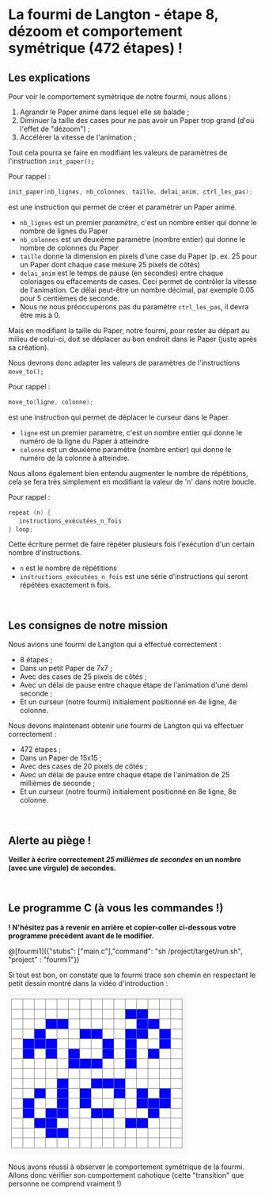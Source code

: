 # La fourmi de Langton - étape 8, dézoom et comportement symétrique (472 étapes) !

## Les explications

Pour voir le comportement symétrique de notre fourmi, nous allons :
1) Agrandir le Paper animé dans lequel elle se balade ;
1) Diminuer la taille des cases pour ne pas avoir un Paper trop grand (d'où l'effet de "dézoom") ;
1) Accélérer la vitesse de l'animation ;
 
 Tout cela pourra se faire en modifiant les valeurs de paramètres de l'instruction `init_paper();`

Pour rappel :

```C
init_paper(nb_lignes, nb_colonnes, taille, delai_anim, ctrl_les_pas); 
```
est une instruction qui permet de créer et paramétrer un Paper animé.

- `nb_lignes` est un premier *paramètre*, c'est un nombre entier qui donne le nombre de lignes du Paper
- `nb_colonnes` est un deuxième paramètre (nombre entier) qui donne le nombre de colonnes du Paper
- `taille` donne la dimension en pixels d'une case du Paper (p. ex. 25 pour un Paper dont chaque case mesure 25 pixels de côtés)
-  `delai_anim` est le temps de pause (en secondes) entre chaque coloriages ou effacements de cases. Ceci permet de contrôler la vitesse de l'animation. Ce délai peut-être un nombre décimal, par exemple 0.05 pour 5 centièmes de seconde.
-  Nous ne nous préoccuperons pas du paramètre `ctrl_les_pas`, il devra être mis à 0.

Mais en modifiant la taille du Paper, notre fourmi, pour rester au départ au milieu de celui-ci, doit se déplacer au bon endroit dans le Paper (juste après sa création).

Nous devrons donc adapter les valeurs de paramètres de l'instructions `move_to();`

Pour rappel :

```C
move_to(ligne, colonne); 
```
est une instruction qui permet de déplacer le curseur dans le Paper.

- `ligne` est un premier paramètre, c'est un nombre entier qui donne le numéro de la ligne du Paper à atteindre
- `colonne` est un deuxième paramètre (nombre entier) qui donne le numéro de la colonne à atteindre. 

Nous allons également bien entendu augmenter le nombre de répétitions, cela se fera très simplement en modifiant la valeur de 'n' dans notre boucle.

Pour rappel :

```C
repeat (n) {
   instructions_exécutées_n_fois
} loop;
```

Cette écriture permet de faire répéter plusieurs fois l'exécution d'un certain nombre d'instructions.

- `n` est le nombre de répétitions
- `instructions_exécutées_n_fois` est une série d'instructions qui seront répétées exactement n fois.

<br />

## Les consignes de notre mission

Nous avions une fourmi de Langton qui a effectué correctement :
- 8 étapes ;
- Dans un petit Paper de 7x7 ;
- Avec des cases de 25 pixels de côtés ;
- Avec un délai de pause entre chaque étape de l'animation d'une demi seconde ;
- Et un curseur (notre fourmi) initialement positionné en 4e ligne, 4e colonne.

Nous devons maintenant obtenir une fourmi de Langton qui va effectuer correctement :
- 472 étapes ;
- Dans un Paper de 15x15 ;
- Avec des cases de 20 pixels de côtés ;
- Avec un délai de pause entre chaque étape de l'animation de 25 millièmes de seconde ;
- Et un curseur (notre fourmi) initialement positionné en 8e ligne, 8e colonne.
<br />

## Alerte au piège !

**Veiller à écrire correctement *25 millièmes de secondes* en un nombre (avec une virgule) de secondes.**

<br />

## Le programme C (à vous les commandes !)

**! N'hésitez pas à revenir en arrière et copier-coller ci-dessous votre programme précédent avant de le modifier.**

@[fourmi1]({"stubs": ["main.c"],"command": "sh /project/target/run.sh", "project" : "fourmi1"})

Si tout est bon, on constate que la fourmi trace son chemin en respectant le petit dessin montré dans la vidéo d'introduction :

![dessin472etapes](img/dessin472etapes.PNG)

Nous avons réussi à observer le comportement symétrique de la fourmi. Allons donc vérifier son comportement cahotique (cette "transition" que personne ne comprend vraiment !)
